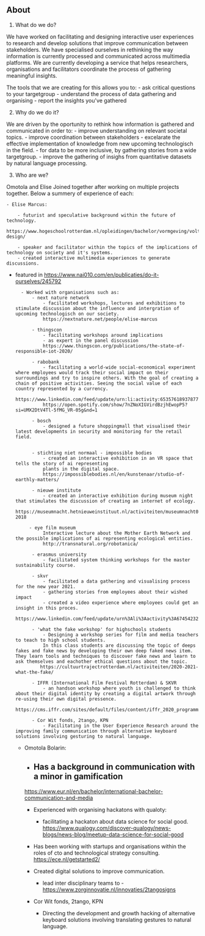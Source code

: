 ## About

1. What do we do?

We have worked on facilitating and designing interactive user experiences to research and develop solutions that improve communication between stakeholders. We have specialised ourselves in rethinking the way information is currently processed and communicated across multimedia platforms. We are currently developing a service that helps researchers, organisations and facilitators coordinate the process of gathering meaningful insights. 

The tools that we are creating for this allows you to:
		- ask critical questions to your targetgroup
        - understand the process of data gathering and organising
    	- report the insights you've gathered


2. Why do we do it?

We are driven by the oportunity to rethink how information is gathered and communicated in order to:
    	- improve understanding on relevant societal topics.
    	- improve coordination between stakeholders
        - excelarate the effective implementation of knowledge from new upcoming technologisch in the field.
        - for data to be more inclusive, by gathering stories from a wide targetgroup.
        - improve the gathering of insighs from quantitative datasets by natural language processing.

    
3. Who are we?

Omotola and Elise Joined together after working on multiple projects together. Below a summery of experience of each:

	- Elise Marcus: 
    
    	- futurist and speculative background within the future of technology.
       https://www.hogeschoolrotterdam.nl/opleidingen/bachelor/vormgeving/voltijd/vakstudies/transformation-design/

        - speaker and facilitator within the topics of the implications of technology on society and it's systems.
        - created interactive multimedia experiences to generate discussions.
- featured in https://www.nai010.com/en/publicaties/do-it-ourselves/245792

        - Worked with organisations such as:
        	- next nature network
            	- facilitated workshops, lectures and exhibitions to stimulate discussion about the influence and intergration of upcoming technologisch on our society.
                https://nextnature.net/people/elise-marcus
                
            - thingscon
            	- facilitating workshops around implications
                - as expert in the panel discussion
                https://www.thingscon.org/publications/the-state-of-responsible-iot-2020/
                
            - rabobank
            	- facilitating a world-wide social-economical experiment where employees would track their social impact on their surroundings and try to inspire others. With the goal of creating a chain of positive activities. Seeing the social value of each country represented by a currency.
                https://www.linkedin.com/feed/update/urn:li:activity:6535761893787783168/
                https://open.spotify.com/show/7nZNoXIGVirdBzjhEwopP5?si=UMX2DtV4Tl-5fMG_VR-05g&nd=1
                
            - bosch
            	- designed a future shoppingmall that visualised their latest developments in security and monitoring for the retail field.
                
                
            - stichting niet normaal - impossible bodies
            	- created an interactive exhibition in an VR space that tells the story of ai representing 
                plants in the digital space.
                https://impossiblebodies.nl/en/kunstenaar/studio-of-earthly-matters/
                
            - nieuwe institute
            	- created an interactive exhibition during museum night that stimulates the discussion of creating an internet of ecology.
                https://museumnacht.hetnieuweinstituut.nl/activiteiten/museumnacht010-2018
                
           - eye film museum     
                Interactive lecture about the Mother Earth Network and the possible implications of ai representing ecological entities.
                http://transnatural.org/robotanica/
                
            - erasmus university
            	- facilitated system thinking workshops for the master sustainability course.
                    
            - skvr
            	- facilitated a data gathering and visualising process for the new year 2021.
            	- gathering stories from employees about their wished impact
                - created a video experience where employees could get an insight in this proces.
                https://www.linkedin.com/feed/update/urn%3Ali%3Aactivity%3A6745423254036455424/
                
            - 'what the fake workshop' for highschools students
              	- Designing a workshop series for film and media teachers to teach to high school students.
                In this class students are discussing the topic of deeps fakes and fake news by developing their own deep faked news item. They learn tools and techniques to discover fake news and learn to ask themselves and eachother ethical questions about the topic.
               https://cultuurtrajectrotterdam.nl/activiteiten/2020-2021-what-the-fake/
               
            - IFFR (International Film Festival Rotterdam) & SKVR
            	- an handson workshop where youth is challenged to think about their digital identity by creating a digital artwork through re-using their own digital pressence.
            https://cms.iffr.com/sites/default/files/content/iffr_2020_programma_compressed.pdf
            
        	- Cor Wit fonds, 2tango, KPN
            	- Facilitating in the User Experience Research around the improving family communication through alternative keyboard solutions involving gesturing to natural language.
 
 
 
    - Omotola Bolarin: 
    
    	- Has a background in communication with a minor in gamification
        	- 
        https://www.eur.nl/en/bachelor/international-bachelor-communication-and-media
        
        - Experienced with organising hackatons with qualoty:
        	- facilitating a hackaton about data science for social good. 
        https://www.qualogy.com/discover-qualogy/news-blogs/news-blog/meetup-data-science-for-social-good
        
        - Has been working with startups and organisations within the roles of cto and technological strategy consulting.
        https://ece.nl/getstarted2/
        
        - Created digital solutions to improve communication.
        	- lead inter disciplinary teams to 
        -https://www.zorginnovatie.nl/innovaties/2tangosigns
        
        - Cor Wit fonds, 2tango, KPN
        	- Directing the development and growth hacking of alternative keyboard solutions involving translating gestures to natural language. 
